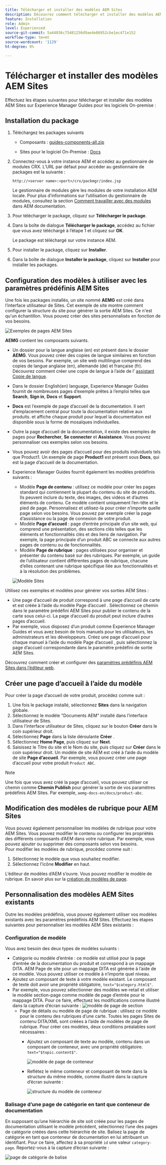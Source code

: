 ```yaml
---
title: Télécharger et installer des modèles AEM Sites
description: Découvrez comment télécharger et installer des modèles AEM Sites
feature: Installation
role: Admin
level: Experienced
source-git-commit: 5a44836c75481256d9ae4e86952cbe1ec471e152
workflow-type: tm+mt
source-wordcount: '1129'
ht-degree: 0%

---
```



# Télécharger et installer des modèles AEM Sites

Effectuez les étapes suivantes pour télécharger et installer des modèles AEM Sites sur Experience Manager Guides pour les logiciels On-premise :


## Installation du package

1. Téléchargez les packages suivants

   - Composants : [guides-components-all.zip](https://github.com/adobe/aemg-sites-components/releases/tag/v1.0.0)

   - Sites pour le logiciel On-Premise : [Docs](https://github.com/adobe/aemg-docs/releases/tag/v1.0.0)

1. Connectez-vous à votre instance AEM et accédez au gestionnaire de modules CRX. L’URL par défaut pour accéder au gestionnaire de packages est la suivante :

   ```http
   http://<server name>:<port>/crx/packmgr/index.jsp
   ```

   Le gestionnaire de modules gère les modules de votre installation AEM locale. Pour plus d’informations sur l’utilisation du gestionnaire de modules, consultez la section [Comment travailler avec des modules](https://helpx.adobe.com/fr/experience-manager/6-5/sites/administering/using/package-manager.html) dans AEM documentation.

1. Pour télécharger le package, cliquez sur **Télécharger le package**.

1. Dans la boîte de dialogue **Télécharger le package**, accédez au fichier que vous avez téléchargé à l’étape 1 et cliquez sur **OK**.

   Le package est téléchargé sur votre instance AEM.

1. Pour installer le package, cliquez sur **Installer**.

1. Dans la boîte de dialogue **Installer le package**, cliquez sur **Installer** pour installer les packages.


## Configuration des modèles à utiliser avec les paramètres prédéfinis AEM Sites

Une fois les packages installés, un site nommé **AEMG** est créé dans l’interface utilisateur de Sites. Cet exemple de site montre comment configurer la structure du site pour générer la sortie AEM Sites. Ce n&#39;est qu&#39;un échantillon. Vous pouvez créer des sites personnalisés en fonction de vos besoins.

![Exemples de pages AEM Sites](assets/aemg-sites-sample-pages.png)


**AEMG** contient les composants suivants.
- Un dossier pour la langue anglaise (en) est présent dans le dossier **AEMG**. Vous pouvez créer des copies de langue similaires en fonction de vos besoins. Par exemple, un site web multilingue comprend des copies de langue anglaise (en), allemande (de) et française (fr).  Découvrez comment créer une copie de langue à l’aide de l’ [assistant Copie de langue](https://experienceleague.adobe.com/fr/docs/experience-manager-65/content/sites/administering/introduction/tc-wizard).
- Dans le dossier English(en) language, Experience Manager Guides fournit de nombreuses pages d’exemple prêtes à l’emploi telles que **Search**, **Sign in**, **Docs** et **Support**.

- **Docs** est l’exemple de page d’accueil de la documentation. Il sert d’emplacement central pour toute la documentation relative aux produits.
et affiche chaque produit pour lequel la documentation est disponible sous la forme de mosaïques individuelles.

- Outre la page d’accueil de la documentation, il existe des exemples de pages pour **Rechercher**, **Se connecter** et **Assistance**. Vous pouvez personnaliser ces exemples selon vos besoins.
- Vous pouvez avoir des pages d’accueil pour des produits individuels tels que Product1. Un exemple de page **Product1** est présent sous **Docs**, qui est la page d’accueil de la documentation.

- Experience Manager Guides fournit également les modèles prédéfinis suivants :

   - Modèle **Page de contenu** : utilisez ce modèle pour créer les pages standard qui contiennent la plupart du contenu du site de produits. Ils peuvent inclure du texte, des images, des vidéos et d’autres éléments de contenu. Ce modèle contient uniquement l’en-tête et le pied de page. Personnalisez et utilisez-la pour créer n’importe quelle page selon vos besoins. Vous pouvez par exemple créer la page d’assistance ou la page de connexion de votre produit.
   - Modèle **Page d’accueil** : page d’entrée principale d’un site web, qui comprend une présentation, des sections clés telles que les éléments et fonctionnalités clés et des liens de navigation. Par exemple, la page principale d’un produit ABC se connecte aux autres pages de contenu ou de fonctionnalités.
   - Modèle **Page de rubrique** : pages utilisées pour organiser et présenter du contenu basé sur des rubriques. Par exemple, un guide de l’utilisateur contient différentes pages de rubrique, chacune d’elles contenant une rubrique spécifique liée aux fonctionnalités et à la résolution des problèmes.

  ![Modèle Sites](assets/sites-ui-templates.png)

Utilisez ces exemples et modèles pour générer vos sorties AEM Sites :
- Une page d’accueil de produit correspond à une page d’accueil de carte et est créée à l’aide du modèle Page d’accueil . Sélectionnez ce chemin dans le paramètre prédéfini AEM Sites pour publier le contenu de la carte sous celui-ci. La page d’accueil du produit peut inclure d’autres pages d’accueil.
- Par exemple, vous disposez d’un produit comme Experience Manager Guides et vous avez besoin de trois manuels pour les utilisateurs, les administrateurs et les développeurs.  Créez une page d’accueil pour chaque manuel à l’aide du modèle Page d’accueil , puis sélectionnez la page d’accueil correspondante dans le paramètre prédéfini de sortie AEM Sites.

Découvrez comment créer et configurer des [paramètres prédéfinis AEM Sites dans l’éditeur web](../user-guide/generate-output-aem-site-web-editor.md).

## Créer une page d’accueil à l’aide du modèle

Pour créer la page d’accueil de votre produit, procédez comme suit :
1. Une fois le package installé, sélectionnez **Sites** dans la navigation globale.
1. Sélectionnez le modèle &quot;Documents AEM&quot; installé dans l’interface utilisateur de Sites.
1. Dans l’interface utilisateur de Sites, cliquez sur le bouton **Créer** dans le coin supérieur droit.
1. Sélectionnez **Page** dans la liste déroulante **Créer** .
1. Sélectionnez **Home Page**, puis cliquez sur **Next**.
1. Saisissez le Titre du site et le Nom du site, puis cliquez sur **Créer** dans le coin supérieur droit. Un modèle de site AEM est créé à l’aide du modèle de site **Page d’accueil**. Par exemple, vous pouvez créer une page d’accueil pour votre produit `Product ABC`.


>[!NOTE]
>
>Une fois que vous avez créé la page d’accueil, vous pouvez utiliser ce chemin comme **Chemin Publish** pour générer la sortie de vos paramètres prédéfinis AEM Sites. Par exemple, `aemg-docs-en/docs/product-abc`.

## Modification des modèles de rubrique pour AEM Sites

Vous pouvez également personnaliser les modèles de rubrique pour votre AEM Sites. Vous pouvez modifier le contenu ou configurer les propriétés des différents composants d’AEM dans votre rubrique. Par exemple, vous pouvez ajouter ou supprimer des composants selon vos besoins.\
Pour modifier les modèles de rubrique, procédez comme suit :
1. Sélectionnez le modèle que vous souhaitez modifier.
1. Sélectionnez l&#39;icône **Modifier** en haut.

L’éditeur de modèles d’AEM s’ouvre. Vous pouvez modifier le modèle de rubrique. En savoir plus sur la [création de modèles de page](https://experienceleague.adobe.com/fr/docs/experience-manager-65/content/sites/authoring/siteandpage/templates#editing-a-template-structure-template-author).


## Personnalisation des modèles AEM Sites existants

Outre les modèles prédéfinis, vous pouvez également utiliser vos modèles existants avec les paramètres prédéfinis AEM Sites. Effectuez les étapes suivantes pour personnaliser les modèles AEM Sites existants :

### Configuration de modèle

Vous avez besoin des deux types de modèles suivants :

- Catégorie ou modèle d’entrée : ce modèle est utilisé pour la page d’entrée de la documentation du produit et correspond à un mappage DITA.  AEM Page de site pour un mappage DITA est générée à l’aide de ce modèle. Vous pouvez utiliser ce modèle à n’importe quel niveau.
- Ajoutez un composant de texte à votre modèle existant. Le composant de texte doit avoir une propriété obligatoire, `text="$category.html$"`.
- Par exemple, vous pouvez sélectionner des modèles we-retail et utiliser le modèle section-page comme modèle de page d’entrée pour le mappage DITA. Pour ce faire, effectuez les modifications comme illustré dans la capture d’écran suivante :
  ![modèle de page de section](assets/customize-existing-aem-templates-section.png)
   - Page de détails ou modèle de page de rubrique : utilisez ce modèle pour le contenu des rubriques d’une carte. Toutes les pages Sites de contenu DITA/XML sont créées à l’aide de modèles de page de rubrique. Pour créer ces modèles, deux conditions préalables sont nécessaires :
      - Ajoutez un composant de texte au modèle, contenu dans un composant de conteneur, avec une propriété obligatoire. `text="$topic.content$"`.

        ![modèle de page de conteneur](assets/customize-existing-aem-templates-container.png)
      - Reflétez le même conteneur et composant de texte dans la structure du même modèle, comme illustré dans la capture d’écran suivante :

        ![structure du modèle de conteneur](assets/customize-existing-aem-templates-structure.png)

### Balisage d’une page de catégorie en tant que conteneur de documentation

En supposant qu’une hiérarchie de site soit créée pour les pages de documentation utilisant le modèle précédent, sélectionnez l’une des pages de catégorie créées dans cette hiérarchie de site. Balisez la page de catégorie en tant que conteneur de documentation en lui attribuant un identifiant.
Pour ce faire, affectez à sa propriété `id` une valeur `category-page`. Reportez-vous à la capture d’écran suivante :

![page de catégorie de balise](assets/customize-existing-aem-templates-tagging.png)